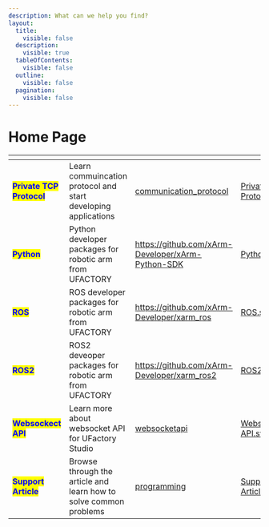 ```yaml
---
description: What can we help you find?
layout:
  title:
    visible: false
  description:
    visible: true
  tableOfContents:
    visible: false
  outline:
    visible: false
  pagination:
    visible: false
---
```


# Home Page

<table data-view="cards"><thead><tr><th></th><th></th><th data-hidden data-card-target data-type="content-ref"></th><th data-hidden data-card-cover data-type="files"></th></tr></thead><tbody><tr><td><mark style="color:blue;"><strong>Private TCP Protocol</strong></mark></td><td>Learn commuincation protocol and start developing applications</td><td><a href="communication_protocol/">communication_protocol</a></td><td><a href=".gitbook/assets/Private TCP Protocol.svg">Private TCP Protocol.svg</a></td></tr><tr><td><mark style="color:blue;"><strong>Python</strong></mark></td><td>Python developer packages for robotic arm from UFACTORY</td><td><a href="https://github.com/xArm-Developer/xArm-Python-SDK">https://github.com/xArm-Developer/xArm-Python-SDK</a></td><td><a href=".gitbook/assets/Python.svg">Python.svg</a></td></tr><tr><td><mark style="color:blue;"><strong>ROS</strong></mark></td><td>ROS developer packages for robotic arm from UFACTORY</td><td><a href="https://github.com/xArm-Developer/xarm_ros">https://github.com/xArm-Developer/xarm_ros</a></td><td><a href=".gitbook/assets/ROS.svg">ROS.svg</a></td></tr><tr><td><mark style="color:blue;"><strong>ROS2</strong></mark></td><td>ROS2 deveoper packages for robotic arm from UFACTORY</td><td><a href="https://github.com/xArm-Developer/xarm_ros2">https://github.com/xArm-Developer/xarm_ros2</a></td><td><a href=".gitbook/assets/ROS2.svg">ROS2.svg</a></td></tr><tr><td><mark style="color:blue;"><strong>Websockect API</strong></mark></td><td>Learn more about websocket API for UFactory Studio</td><td><a href="websocketapi/">websocketapi</a></td><td><a href=".gitbook/assets/Websocket API.svg">Websocket API.svg</a></td></tr><tr><td><mark style="color:blue;"><strong>Support Article</strong></mark></td><td>Browse through the article and learn how to solve common problems</td><td><a href="support-articles/programming/">programming</a></td><td><a href=".gitbook/assets/Support Article.svg">Support Article.svg</a></td></tr></tbody></table>
